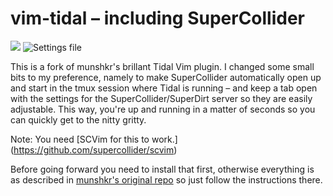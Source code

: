 # vim-tidal – including SuperCollider #
![](http://i.imgur.com/eNzWvGE.png)
![Settings file](http://i.imgur.com/5PY3c9X.png)


This is a fork of munshkr's brillant Tidal Vim plugin. I changed some small bits to my preference, namely to make SuperCollider automatically open up and start in the tmux session where Tidal is running – and keep a tab open with the settings for the SuperCollider/SuperDirt server so they are easily adjustable. This way, you're up and running in a matter of seconds so you can quickly get to the nitty gritty. 

Note: You need [SCVim for this to work.] (https://github.com/supercollider/scvim)

Before going forward you need to install that first, otherwise everything is as described in [munshkr's original repo](https://github.com/munshkr/vim-tidal) so just follow the instructions there. 

